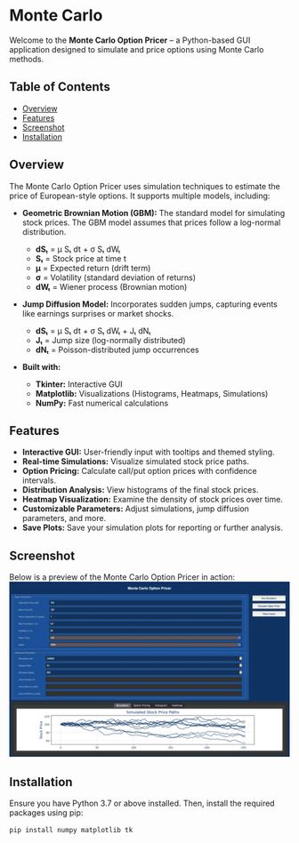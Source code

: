 # Monte Carlo 

Welcome to the **Monte Carlo Option Pricer** – a Python-based GUI application designed to simulate and price options using Monte Carlo methods. 

## Table of Contents

- [Overview](#overview)
- [Features](#features)
- [Screenshot](#screenshot)
- [Installation](#installation)

## Overview

The Monte Carlo Option Pricer uses simulation techniques to estimate the price of European-style options. It supports multiple models, including:

- **Geometric Brownian Motion (GBM):** The standard model for simulating stock prices. The GBM model assumes that prices follow a log-normal distribution.
    - **dSₜ** = μ Sₜ dt + σ Sₜ dWₜ
    - **Sₜ** = Stock price at time t
    - **μ** = Expected return (drift term)
    - **σ** = Volatility (standard deviation of returns)
    - **dWₜ** = Wiener process (Brownian motion)

- **Jump Diffusion Model:** Incorporates sudden jumps, capturing events like earnings surprises or market shocks.
    - **dSₜ** = μ Sₜ dt + σ Sₜ dWₜ + Jₜ dNₜ
    - **Jₜ** = Jump size (log-normally distributed)
    - **dNₜ** = Poisson-distributed jump occurrences

- **Built with:**
    - **Tkinter:** Interactive GUI
    - **Matplotlib:** Visualizations (Histograms, Heatmaps, Simulations)
    - **NumPy:** Fast numerical calculations

## Features

- **Interactive GUI:** User-friendly input with tooltips and themed styling.
- **Real-time Simulations:** Visualize simulated stock price paths.
- **Option Pricing:** Calculate call/put option prices with confidence intervals.
- **Distribution Analysis:** View histograms of the final stock prices.
- **Heatmap Visualization:** Examine the density of stock prices over time.
- **Customizable Parameters:** Adjust simulations, jump diffusion parameters, and more.
- **Save Plots:** Save your simulation plots for reporting or further analysis.

## Screenshot

Below is a preview of the Monte Carlo Option Pricer in action:
![Monte Carlo Option Pricer GUI](screenshot.png)

## Installation

Ensure you have Python 3.7 or above installed. Then, install the required packages using pip:

```bash
pip install numpy matplotlib tk
